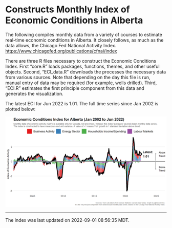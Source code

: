 Constructs Monthly Index of Economic Conditions in Alberta
==========================================================

The following compiles monthly data from a variety of courses to
estimate real-time economic conditions in Alberta. It closely follows,
as much as the data allows, the Chicago Fed National Activity Index.
<a href="https://www.chicagofed.org/publications/cfnai/index" class="uri">https://www.chicagofed.org/publications/cfnai/index</a>

There are three R files necessary to construct the Economic Conditions
Index. First “core.R” loads packages, functions, themes, and other
useful objects. Second, “ECI\_data.R” downloads the processes the
necessary data from various sources. Note that depending on the day this
file is run, manual entry of data may be required (for example, wells
drilled). Third, “ECI.R” estimates the first principle component from
this data and generates the visualization.

The latest ECI for Jun 2022 is 1.01. The full time series since Jan 2002
is plotted below:

![Alberta ECI](plot.png)

------------------------------------------------------------------------

The index was last updated on 2022-09-01 08:56:35 MDT.
